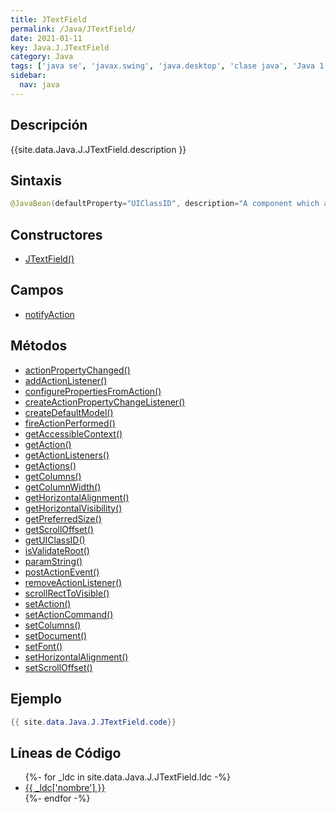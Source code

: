 ```yaml
---
title: JTextField
permalink: /Java/JTextField/
date: 2021-01-11
key: Java.J.JTextField
category: Java
tags: ['java se', 'javax.swing', 'java.desktop', 'clase java', 'Java 1.2']
sidebar: 
  nav: java
---
```


## Descripción
{{site.data.Java.J.JTextField.description }}

## Sintaxis
~~~java
@JavaBean(defaultProperty="UIClassID", description="A component which allows for the editing of a single line of text.") public class JTextField extends JTextComponent implements SwingConstants
~~~

## Constructores
* [JTextField()](/Java/JTextField/JTextField/)

## Campos
* [notifyAction](/Java/JTextField/notifyAction)

## Métodos
* [actionPropertyChanged()](/Java/JTextField/actionPropertyChanged)
* [addActionListener()](/Java/JTextField/addActionListener)
* [configurePropertiesFromAction()](/Java/JTextField/configurePropertiesFromAction)
* [createActionPropertyChangeListener()](/Java/JTextField/createActionPropertyChangeListener)
* [createDefaultModel()](/Java/JTextField/createDefaultModel)
* [fireActionPerformed()](/Java/JTextField/fireActionPerformed)
* [getAccessibleContext()](/Java/JTextField/getAccessibleContext)
* [getAction()](/Java/JTextField/getAction)
* [getActionListeners()](/Java/JTextField/getActionListeners)
* [getActions()](/Java/JTextField/getActions)
* [getColumns()](/Java/JTextField/getColumns)
* [getColumnWidth()](/Java/JTextField/getColumnWidth)
* [getHorizontalAlignment()](/Java/JTextField/getHorizontalAlignment)
* [getHorizontalVisibility()](/Java/JTextField/getHorizontalVisibility)
* [getPreferredSize()](/Java/JTextField/getPreferredSize)
* [getScrollOffset()](/Java/JTextField/getScrollOffset)
* [getUIClassID()](/Java/JTextField/getUIClassID)
* [isValidateRoot()](/Java/JTextField/isValidateRoot)
* [paramString()](/Java/JTextField/paramString)
* [postActionEvent()](/Java/JTextField/postActionEvent)
* [removeActionListener()](/Java/JTextField/removeActionListener)
* [scrollRectToVisible()](/Java/JTextField/scrollRectToVisible)
* [setAction()](/Java/JTextField/setAction)
* [setActionCommand()](/Java/JTextField/setActionCommand)
* [setColumns()](/Java/JTextField/setColumns)
* [setDocument()](/Java/JTextField/setDocument)
* [setFont()](/Java/JTextField/setFont)
* [setHorizontalAlignment()](/Java/JTextField/setHorizontalAlignment)
* [setScrollOffset()](/Java/JTextField/setScrollOffset)

## Ejemplo
~~~java
{{ site.data.Java.J.JTextField.code}}
~~~

## Líneas de Código
<ul>
{%- for _ldc in site.data.Java.J.JTextField.ldc -%}
   <li>
       <a href="{{_ldc['url'] }}">{{ _ldc['nombre'] }}</a>
   </li>
{%- endfor -%}
</ul>
